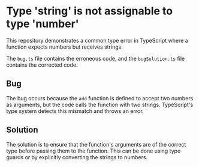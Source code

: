 # Type 'string' is not assignable to type 'number'

This repository demonstrates a common type error in TypeScript where a function expects numbers but receives strings.

The `bug.ts` file contains the erroneous code, and the `bugSolution.ts` file contains the corrected code.

## Bug

The bug occurs because the `add` function is defined to accept two numbers as arguments, but the code calls the function with two strings. TypeScript's type system detects this mismatch and throws an error.

## Solution

The solution is to ensure that the function's arguments are of the correct type before passing them to the function. This can be done using type guards or by explicitly converting the strings to numbers.